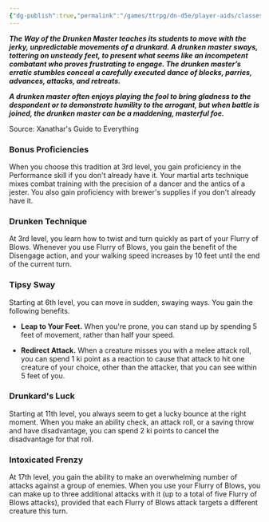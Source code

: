 ```yaml
---
{"dg-publish":true,"permalink":"/games/ttrpg/dn-d5e/player-aids/classes/class-specialisations/monk-way-of-the-drunken-master/","tags":["TTRPG/DND/5e"]}
---
```



**_The Way of the Drunken Master teaches its students to move with the jerky, unpredictable movements of a drunkard. A drunken master sways, tottering on unsteady feet, to present what seems like an incompetent combatant who proves frustrating to engage. The drunken master’s erratic stumbles conceal a carefully executed dance of blocks, parries, advances, attacks, and retreats._**

**_A drunken master often enjoys playing the fool to bring gladness to the despondent or to demonstrate humility to the arrogant, but when battle is joined, the drunken master can be a maddening, masterful foe._**

Source: Xanathar's Guide to Everything

### Bonus Proficiencies

When you choose this tradition at 3rd level, you gain proficiency in the Performance skill if you don't already have it. Your martial arts technique mixes combat training with the precision of a dancer and the antics of a jester. You also gain proficiency with brewer's supplies if you don't already have it.

### Drunken Technique

At 3rd level, you learn how to twist and turn quickly as part of your Flurry of Blows. Whenever you use Flurry of Blows, you gain the benefit of the Disengage action, and your walking speed increases by 10 feet until the end of the current turn.

### Tipsy Sway

Starting at 6th level, you can move in sudden, swaying ways. You gain the following benefits.

- **Leap to Your Feet.** When you're prone, you can stand up by spending 5 feet of movement, rather than half your speed.

- **Redirect Attack.** When a creature misses you with a melee attack roll, you can spend 1 ki point as a reaction to cause that attack to hit one creature of your choice, other than the attacker, that you can see within 5 feet of you.

### Drunkard's Luck

Starting at 11th level, you always seem to get a lucky bounce at the right moment. When you make an ability check, an attack roll, or a saving throw and have disadvantage, you can spend 2 ki points to cancel the disadvantage for that roll.

### Intoxicated Frenzy

At 17th level, you gain the ability to make an overwhelming number of attacks against a group of enemies. When you use your Flurry of Blows, you can make up to three additional attacks with it (up to a total of five Flurry of Blows attacks), provided that each Flurry of Blows attack targets a different creature this turn.
